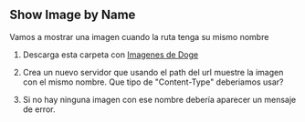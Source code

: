 ## Show Image by Name

Vamos a mostrar una imagen cuando la ruta tenga su mismo nombre

1. Descarga esta carpeta con [Imagenes de Doge](https://www.dropbox.com/sh/dvnfdc4gqsvmj22/AABAZuM7ZEcI6HRantjgARgVa?dl=0)

2. Crea un nuevo servidor que usando el path del url muestre la imagen con el mismo nombre. Que tipo de "Content-Type" deberiamos usar?

3. Si no hay ninguna imagen con ese nombre debería aparecer un mensaje de error.
